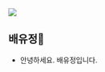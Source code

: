 <img src="https://capsule-render.vercel.app/api?type=shark&color=5591f3&height=100&section=header" />

## 배유정👋


* 안녕하세요. 배유정입니다.
